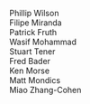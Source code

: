 Phillip Wilson  
Filipe Miranda  
Patrick Fruth  
Wasif Mohammad  
Stuart Tener  
Fred Bader  
Ken Morse  
Matt Mondics  
Miao Zhang-Cohen  